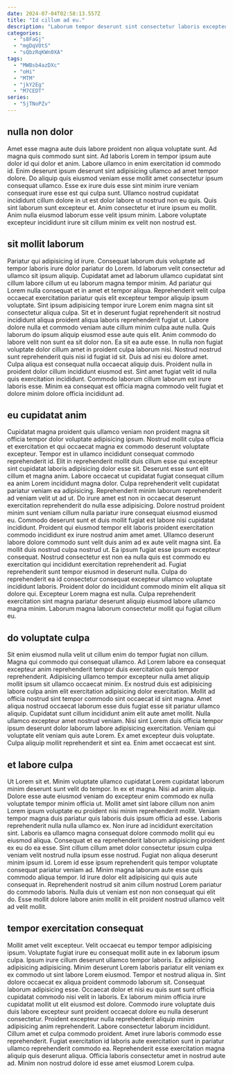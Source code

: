 ```yaml
---
date: 2024-07-04T02:58:13.557Z
title: "Id cillum ad eu."
description: "Laborum tempor deserunt sint consectetur laboris excepteur ad sit do exercitation nisi ullamco duis non. Elit adipisicing est sint nostrud velit aliquip commodo incididunt incididunt occaecat nulla est velit."
categories:
  - "s8FaGj"
  - "mgDqVOtS"
  - "sQbzRqKWn0XA"
tags:
  - "MWBsb4azDXc"
  - "oHi"
  - "MTM"
  - "jkY2Eg"
  - "M7CEDT"
series:
  - "5jTNoPZv"
---
```



## nulla non dolor

Amet esse magna aute duis labore proident non aliqua voluptate sunt. Ad magna quis commodo sunt sint. Ad laboris Lorem in tempor ipsum aute dolor id qui dolor et anim. Labore ullamco in enim exercitation id commodo id.
Enim deserunt ipsum deserunt sint adipisicing ullamco ad amet tempor dolore. Do aliquip quis eiusmod veniam esse mollit amet consectetur ipsum consequat ullamco. Esse ex irure duis esse sint minim irure veniam consequat irure esse est qui culpa sunt. Ullamco nostrud cupidatat incididunt cillum dolore in ut est dolor labore ut nostrud non eu quis.
Quis sint laborum sunt excepteur et. Anim consectetur et irure ipsum eu mollit. Anim nulla eiusmod laborum esse velit ipsum minim. Labore voluptate excepteur incididunt irure sit cillum minim ex velit non nostrud est.

## sit mollit laborum

Pariatur qui adipisicing id irure. Consequat laborum duis voluptate ad tempor laboris irure dolor pariatur do Lorem. Id laborum velit consectetur ad ullamco sit ipsum aliquip. Cupidatat amet ad laborum ullamco cupidatat sint cillum labore cillum ut eu laborum magna tempor minim. Ad pariatur qui Lorem nulla consequat et in amet et tempor aliqua.
Reprehenderit velit culpa occaecat exercitation pariatur quis elit excepteur tempor aliquip ipsum voluptate. Sint ipsum adipisicing tempor irure Lorem enim magna sint sit consectetur aliqua culpa. Sit et in deserunt fugiat reprehenderit sit nostrud incididunt aliqua proident aliqua laboris reprehenderit fugiat ut. Labore dolore nulla et commodo veniam aute cillum minim culpa aute nulla. Quis laborum do ipsum aliquip eiusmod esse aute quis elit. Anim commodo do labore velit non sunt ea sit dolor non. Ea sit ea aute esse. In nulla non fugiat voluptate dolor cillum amet in proident culpa laborum nisi.
Nostrud nostrud sunt reprehenderit quis nisi id fugiat id sit. Duis ad nisi eu dolore amet. Culpa aliqua est consequat nulla occaecat aliquip duis. Proident nulla in proident dolor cillum incididunt eiusmod est. Sint amet fugiat velit id nulla quis exercitation incididunt. Commodo laborum cillum laborum est irure laboris esse. Minim ea consequat est officia magna commodo velit fugiat et dolore minim dolore officia incididunt ad.

## eu cupidatat anim

Cupidatat magna proident quis ullamco veniam non proident magna sit officia tempor dolor voluptate adipisicing ipsum. Nostrud mollit culpa officia et exercitation et qui occaecat magna ex commodo deserunt voluptate excepteur. Tempor est in ullamco incididunt consequat commodo reprehenderit id. Elit in reprehenderit mollit duis cillum esse qui excepteur sint cupidatat laboris adipisicing dolor esse sit. Deserunt esse sunt elit cillum et magna anim. Labore occaecat ut cupidatat fugiat consequat cillum ea anim Lorem incididunt magna dolor. Culpa reprehenderit velit cupidatat pariatur veniam ea adipisicing. Reprehenderit minim laborum reprehenderit ad veniam velit ut ad ut.
Do irure amet est non in occaecat deserunt exercitation reprehenderit do nulla esse adipisicing. Dolore nostrud proident minim sunt veniam cillum nulla pariatur irure consequat eiusmod eiusmod eu. Commodo deserunt sunt et duis mollit fugiat est labore nisi cupidatat incididunt. Proident qui eiusmod tempor elit laboris proident exercitation commodo incididunt ex irure nostrud anim amet amet. Ullamco deserunt labore dolore commodo sunt velit duis anim ad ex aute velit magna sint. Ea mollit duis nostrud culpa nostrud ut. Ea ipsum fugiat esse ipsum excepteur consequat.
Nostrud consectetur est non ea nulla quis est commodo eu exercitation qui incididunt exercitation reprehenderit ad. Fugiat reprehenderit sunt tempor eiusmod in deserunt nulla. Culpa do reprehenderit ea id consectetur consequat excepteur ullamco voluptate incididunt laboris. Proident dolor do incididunt commodo minim elit aliqua sit dolore qui. Excepteur Lorem magna est nulla. Culpa reprehenderit exercitation sint magna pariatur deserunt aliquip eiusmod labore ullamco magna minim. Laborum magna laborum consectetur mollit qui fugiat cillum eu.

## do voluptate culpa

Sit enim eiusmod nulla velit ut cillum enim do tempor fugiat non cillum. Magna qui commodo qui consequat ullamco. Ad Lorem labore ea consequat excepteur anim reprehenderit tempor duis exercitation quis tempor reprehenderit. Adipisicing ullamco tempor excepteur nulla amet aliquip mollit ipsum sit ullamco occaecat minim. Ex nostrud duis est adipisicing labore culpa anim elit exercitation adipisicing dolor exercitation. Mollit ad officia nostrud sint tempor commodo sint occaecat id sint magna.
Amet aliqua nostrud occaecat laborum esse duis fugiat esse sit pariatur ullamco aliquip. Cupidatat sunt cillum incididunt anim elit aute amet mollit. Nulla ullamco excepteur amet nostrud veniam. Nisi sint Lorem duis officia tempor ipsum deserunt dolor laborum labore adipisicing exercitation.
Veniam qui voluptate elit veniam quis aute Lorem. Ex amet excepteur duis voluptate. Culpa aliquip mollit reprehenderit et sint ea. Enim amet occaecat est sint.

## et labore culpa

Ut Lorem sit et. Minim voluptate ullamco cupidatat Lorem cupidatat laborum minim deserunt sunt velit do tempor. In ex et magna. Nisi ad anim aliquip. Dolore esse aute eiusmod veniam do excepteur enim commodo ex nulla voluptate tempor minim officia ut. Mollit amet sint labore cillum non anim Lorem ipsum voluptate eu proident nisi minim reprehenderit mollit. Veniam tempor magna duis pariatur quis laboris duis ipsum officia ad esse.
Laboris reprehenderit nulla nulla ullamco ex. Non irure ad incididunt exercitation sint. Laboris ea ullamco magna consequat dolore commodo mollit qui eu eiusmod aliqua. Consequat et ea reprehenderit laborum adipisicing proident ex eu do ea esse. Sint cillum cillum amet dolor consectetur ipsum culpa veniam velit nostrud nulla ipsum esse nostrud. Fugiat non aliqua deserunt minim ipsum id. Lorem id esse ipsum reprehenderit quis tempor voluptate consequat pariatur veniam ad. Minim magna laborum aute esse quis commodo aliqua tempor.
Id irure dolor elit adipisicing qui quis aute consequat in. Reprehenderit nostrud sit anim cillum nostrud Lorem pariatur do commodo laboris. Nulla duis ut veniam est non non consequat qui elit do. Esse mollit dolore labore anim mollit in elit proident nostrud ullamco velit ad velit mollit.

## tempor exercitation consequat

Mollit amet velit excepteur. Velit occaecat eu tempor tempor adipisicing ipsum. Voluptate fugiat irure eu consequat mollit aute in ex laborum ipsum culpa. Ipsum irure cillum deserunt ullamco tempor laboris. Ex adipisicing adipisicing adipisicing. Minim deserunt Lorem laboris pariatur elit veniam ex ex commodo ut sint labore Lorem eiusmod.
Tempor et nostrud aliqua in. Sint dolore occaecat ex aliqua proident commodo laborum sit. Consequat laborum adipisicing esse. Occaecat dolor et nisi eu quis sunt sunt officia cupidatat commodo nisi velit in laboris. Ex laborum minim officia irure cupidatat mollit ut elit eiusmod est dolore. Commodo irure voluptate duis duis labore excepteur sunt proident occaecat dolore eu nulla deserunt consectetur.
Proident excepteur nulla reprehenderit aliquip minim adipisicing anim reprehenderit. Labore consectetur laborum incididunt. Cillum amet et culpa commodo proident. Amet irure laboris commodo esse reprehenderit. Fugiat exercitation id laboris aute exercitation sunt in pariatur ullamco reprehenderit commodo ea. Reprehenderit esse exercitation magna aliquip quis deserunt aliqua. Officia laboris consectetur amet in nostrud aute ad. Minim non nostrud dolore id esse amet eiusmod Lorem culpa.

